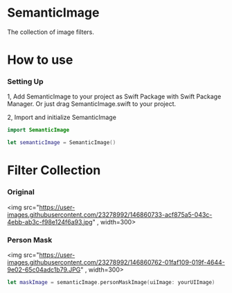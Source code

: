 # SemanticImage

The collection of image filters.

# How to use

### Setting Up

1, Add SemanticImage to your project as Swift Package with Swift Package Manager. 
   Or just drag SemanticImage.swift to your project.

2, Import and initialize SemanticImage

```swift
import SemanticImage
```

```swift
let semanticImage = SemanticImage()
```

# Filter Collection

### Original
 <img src="https://user-images.githubusercontent.com/23278992/146860733-acf875a5-043c-4ebb-ab3c-f98e124f6a93.jpg" , width=300>

### Person Mask

 <img src="https://user-images.githubusercontent.com/23278992/146860762-01faf109-019f-4644-9e02-65c04adc1b79.JPG" , width=300>

```swift
let maskImage = semanticImage.personMaskImage(uiImage: yourUIImage)
```

